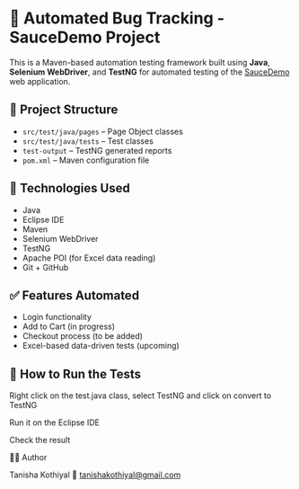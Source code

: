 # 🐞 Automated Bug Tracking - SauceDemo Project

This is a Maven-based automation testing framework built using **Java**, **Selenium WebDriver**, and **TestNG** for automated testing of the [SauceDemo](https://www.saucedemo.com/) web application.


## 📂 Project Structure

- `src/test/java/pages` – Page Object classes
- `src/test/java/tests` – Test classes
- `test-output` – TestNG generated reports
- `pom.xml` – Maven configuration file

## 🚀 Technologies Used

- Java
- Eclipse IDE
- Maven
- Selenium WebDriver
- TestNG
- Apache POI (for Excel data reading)
- Git + GitHub

## ✅ Features Automated

- Login functionality
- Add to Cart (in progress)
- Checkout process (to be added)
- Excel-based data-driven tests (upcoming)

## 🧪 How to Run the Tests

Right click on the test.java class, select TestNG and click on convert to TestNG

Run it on the Eclipse IDE

Check the result 

👩‍💻 Author

Tanisha Kothiyal
📧 tanishakothiyal@gmail.com


